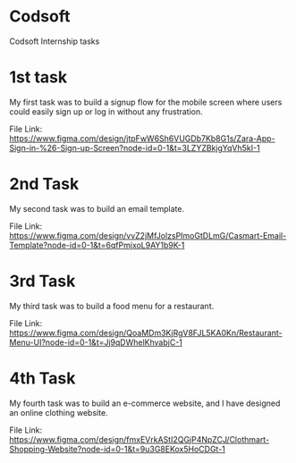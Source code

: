 # Codsoft
Codsoft Internship tasks

# 1st task

My first task was to build a signup flow for the mobile screen where users could easily sign up or log in without any frustration.

File Link: https://www.figma.com/design/jtpFwW6Sh6VUGDb7Kb8G1s/Zara-App-Sign-in-%26-Sign-up-Screen?node-id=0-1&t=3LZYZBkjgYqVh5kI-1 

# 2nd Task

My second task was to build an email template.

File Link: https://www.figma.com/design/vvZ2jMfJolzsPImoGtDLmG/Casmart-Email-Template?node-id=0-1&t=6qfPmjxoL9AY1b9K-1

# 3rd Task

My third task was to build a food menu for a restaurant.

File Link: https://www.figma.com/design/QoaMDm3KjRgV8FJL5KA0Kn/Restaurant-Menu-UI?node-id=0-1&t=Jj9qDWhelKhvabjC-1

# 4th Task

My fourth task was to build an e-commerce website, and I have designed an online clothing website.

File Link: https://www.figma.com/design/fmxEVrkAStI2QGjP4NpZCJ/Clothmart-Shopping-Website?node-id=0-1&t=9u3G8EKox5HoCDGt-1
